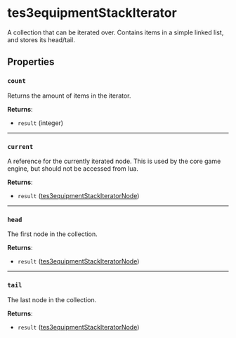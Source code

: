 # tes3equipmentStackIterator
<div class="search_terms" style="display: none">tes3equipmentstackiterator, equipmentstackiterator</div>

<!---
	This file is autogenerated. Do not edit this file manually. Your changes will be ignored.
	More information: https://github.com/MWSE/MWSE/tree/master/docs
-->

A collection that can be iterated over. Contains items in a simple linked list, and stores its head/tail.

## Properties

### `count`
<div class="search_terms" style="display: none">count</div>

Returns the amount of items in the iterator.

**Returns**:

* `result` (integer)

***

### `current`
<div class="search_terms" style="display: none">current</div>

A reference for the currently iterated node. This is used by the core game engine, but should not be accessed from lua.

**Returns**:

* `result` ([tes3equipmentStackIteratorNode](../../types/tes3equipmentStackIteratorNode))

***

### `head`
<div class="search_terms" style="display: none">head</div>

The first node in the collection.

**Returns**:

* `result` ([tes3equipmentStackIteratorNode](../../types/tes3equipmentStackIteratorNode))

***

### `tail`
<div class="search_terms" style="display: none">tail</div>

The last node in the collection.

**Returns**:

* `result` ([tes3equipmentStackIteratorNode](../../types/tes3equipmentStackIteratorNode))

